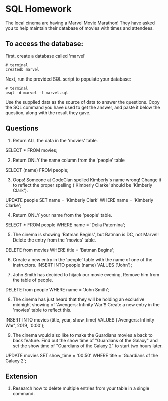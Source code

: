 # SQL Homework

The local cinema are having a Marvel Movie Marathon! They have asked you to help maintain their database of movies with times and attendees.

## To access the database:

First, create a database called 'marvel'

```
# terminal
createdb marvel
```

Next, run the provided SQL script to populate your database:

```
# terminal
psql -d marvel -f marvel.sql
```

Use the supplied data as the source of data to answer the questions. Copy the SQL command you have used to get the answer, and paste it below the question, along with the result they gave.

## Questions

1.  Return ALL the data in the 'movies' table.

  SELECT * FROM  movies;

2.  Return ONLY the name column from the 'people' table

  SELECT (name) FROM people;

3.  Oops! Someone at CodeClan spelled Kimberly's name wrong! Change it to reflect the proper spelling ('Kimberly Clarke' should be 'Kimberly Clark').

  UPDATE people SET name = 'Kimberly Clark' WHERE name = 'Kimberly Clarke';

4.  Return ONLY your name from the 'people' table.

  SELECT * FROM people WHERE name = 'Delia Paternina';

5.  The cinema is showing 'Batman Begins', but Batman is DC, not Marvel! Delete the entry from the 'movies' table.

  DELETE from movies WHERE title = 'Batman Begins';

6.  Create a new entry in the 'people' table with the name of one of the instructors.
  INSERT INTO people (name) VALUES ('John');

7.  John Smith has decided to hijack our movie evening, Remove him from the table of people.

  DELETE from people WHERE name = 'John Smith';

8.  The cinema has just heard that they will be holding an exclusive midnight showing of 'Avengers: Infinity War'!! Create a new entry in the 'movies' table to reflect this.

  INSERT INTO movies (title, year, show_time) VALUES ('Avengers: Infinity War', 2019, '0:00');

9.  The cinema would also like to make the Guardians movies a back to back feature. Find out the show time of "Guardians of the Galaxy" and set the show time of "Guardians of the Galaxy 2" to start two hours later.

  UPDATE movies SET show_time = '00:50' WHERE title = 'Guardians of the Galaxy 2';


## Extension

1.  Research how to delete multiple entries from your table in a single command.
